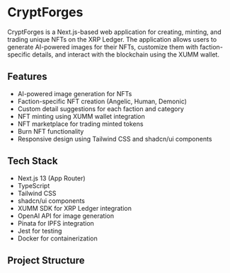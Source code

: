 # CryptForges

CryptForges is a Next.js-based web application for creating, minting, and trading unique NFTs on the XRP Ledger. The application allows users to generate AI-powered images for their NFTs, customize them with faction-specific details, and interact with the blockchain using the XUMM wallet.

## Features

- AI-powered image generation for NFTs
- Faction-specific NFT creation (Angelic, Human, Demonic)
- Custom detail suggestions for each faction and category
- NFT minting using XUMM wallet integration
- NFT marketplace for trading minted tokens
- Burn NFT functionality
- Responsive design using Tailwind CSS and shadcn/ui components

## Tech Stack

- Next.js 13 (App Router)
- TypeScript
- Tailwind CSS
- shadcn/ui components
- XUMM SDK for XRP Ledger integration
- OpenAI API for image generation
- Pinata for IPFS integration
- Jest for testing
- Docker for containerization

## Project Structure

